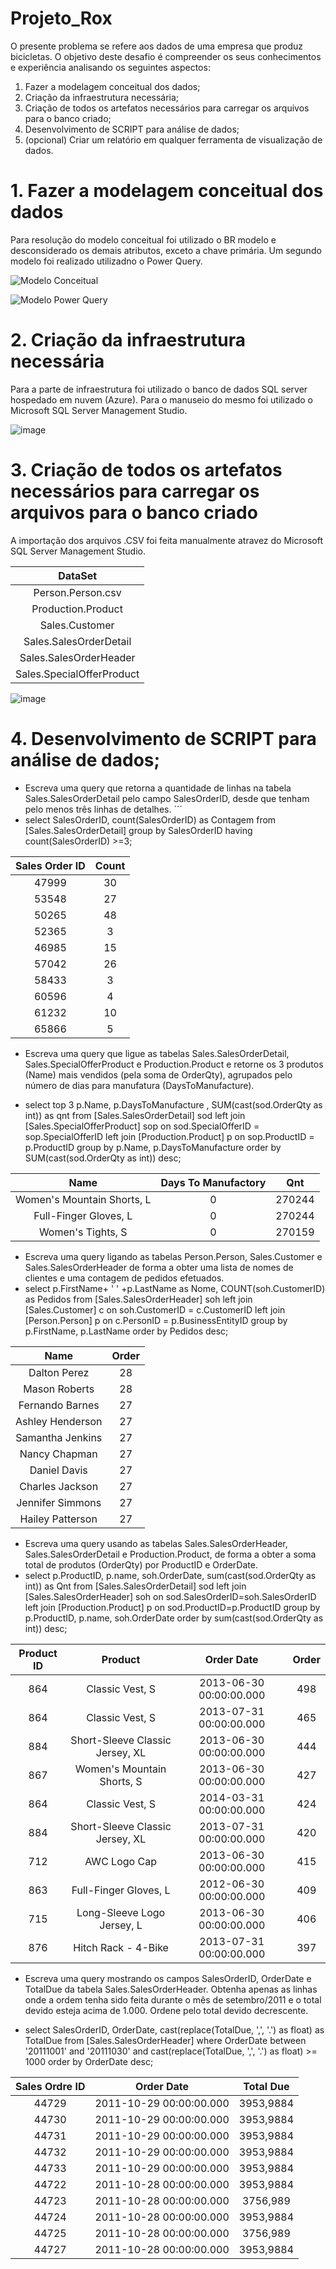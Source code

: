 # Projeto_Rox
O presente problema se refere aos dados de uma empresa que produz bicicletas. 
O objetivo deste desafio é compreender os seus conhecimentos e experiência analisando os seguintes aspectos:
1. Fazer a modelagem conceitual dos dados;
2. Criação da infraestrutura necessária;
3. Criação de todos os artefatos necessários para carregar os arquivos para o banco criado;
4. Desenvolvimento de SCRIPT para análise de dados;
5. (opcional) Criar um relatório em qualquer ferramenta de visualização de dados.

# 1. Fazer a modelagem conceitual dos dados

Para resolução do modelo conceitual foi utilizado o BR modelo e desconsiderado os demais atributos, exceto a chave primária. Um segundo modelo foi realizado utilizadno o Power Query.

![Modelo Conceitual](https://user-images.githubusercontent.com/97460254/168407159-f90697f5-b9fe-4591-9b93-f11aa1cf2778.PNG)

![Modelo Power Query](https://user-images.githubusercontent.com/97460254/168407467-52ea3a59-eb01-44d8-b641-1f89f586748a.jpeg)

# 2. Criação da infraestrutura necessária

Para a parte de infraestrutura foi utilizado o banco de dados SQL server hospedado em nuvem (Azure). Para o manuseio do mesmo foi utilizado o Microsoft SQL Server Management Studio.

![image](https://user-images.githubusercontent.com/97460254/168407847-94845d44-fad2-4e32-b9d0-d838c72b89ac.png)

# 3. Criação de todos os artefatos necessários para carregar os arquivos para o banco criado

A importação dos arquivos .CSV foi feita manualmente atravez do Microsoft SQL Server Management Studio.

| DataSet |
|:-------:|
|Person.Person.csv|
|Production.Product|
|Sales.Customer|
|Sales.SalesOrderDetail|
|Sales.SalesOrderHeader|
|Sales.SpecialOfferProduct|

![image](https://user-images.githubusercontent.com/97460254/168408124-ec9f5634-95fd-4db9-abe1-4dcc3cb84e4f.png)

# 4. Desenvolvimento de SCRIPT para análise de dados;

-	Escreva uma query que retorna a quantidade de linhas na tabela Sales.SalesOrderDetail pelo campo SalesOrderID, desde que tenham pelo menos três linhas de detalhes.
´´´ 
- select SalesOrderID, count(SalesOrderID) as Contagem from [Sales.SalesOrderDetail]
group by SalesOrderID
having count(SalesOrderID) >=3;

|Sales Order ID|Count|
|:-------:|:-------:|
|47999|	30|
|53548|	27|
|50265|	48|
|52365|	3|
|46985|	15|
|57042|	26|
|58433|	3|
|60596|	4|
|61232|	10|
|65866|	5|

- Escreva uma query que ligue as tabelas Sales.SalesOrderDetail, Sales.SpecialOfferProduct e Production.Product e retorne os 3 produtos (Name) mais vendidos (pela soma de OrderQty), agrupados pelo número de dias para manufatura (DaysToManufacture).

- select top 3 p.Name, p.DaysToManufacture , SUM(cast(sod.OrderQty as int)) as qnt from [Sales.SalesOrderDetail] sod
left join [Sales.SpecialOfferProduct] sop on sod.SpecialOfferID = sop.SpecialOfferID
left join [Production.Product] p on sop.ProductID = p.ProductID
group by p.Name, p.DaysToManufacture
order by SUM(cast(sod.OrderQty as int)) desc;

|Name|Days To Manufactory|Qnt|
|:----:|:----:|:----:|
|Women's Mountain Shorts, L| 0 |270244|
|Full-Finger Gloves, L	| 0 |	270244|
|Women's Tights, S	| 0 |	270159|

- Escreva uma query ligando as tabelas Person.Person, Sales.Customer e Sales.SalesOrderHeader de forma a obter uma lista de nomes de clientes e uma contagem de pedidos efetuados.
- select p.FirstName+ ' ' +p.LastName as Nome, COUNT(soh.CustomerID) as Pedidos from [Sales.SalesOrderHeader] soh
left join [Sales.Customer] c on soh.CustomerID = c.CustomerID
left join [Person.Person] p on c.PersonID = p.BusinessEntityID
group by p.FirstName, p.LastName
order by Pedidos desc;

|Name|Order|
|:---:|:---:|
|Dalton Perez|	28|
|Mason Roberts|	28|
|Fernando Barnes|	27|
|Ashley Henderson|	27|
|Samantha Jenkins|	27|
|Nancy Chapman|	27|
|Daniel Davis|	27|
|Charles Jackson|	27|
|Jennifer Simmons|	27|
|Hailey Patterson|	27|

- Escreva uma query usando as tabelas Sales.SalesOrderHeader, Sales.SalesOrderDetail e Production.Product, de forma a obter a soma total de produtos (OrderQty) por ProductID e OrderDate.
- select p.ProductID, p.name, soh.OrderDate, sum(cast(sod.OrderQty as int)) as Qnt from [Sales.SalesOrderDetail] sod
left join [Sales.SalesOrderHeader] soh on sod.SalesOrderID=soh.SalesOrderID
left join [Production.Product] p on sod.ProductID=p.ProductID
group by p.ProductID, p.name, soh.OrderDate
order by sum(cast(sod.OrderQty as int)) desc;

|Product ID|Product|Order Date|Order|
|:---:|:---:|:---:|:---:|
|864|	Classic Vest, S	|2013-06-30 00:00:00.000	|498|
|864|	Classic Vest, S	|2013-07-31 00:00:00.000	|465|
|884|	Short-Sleeve Classic Jersey, XL	|2013-06-30 00:00:00.000|	444|
|867|	Women's Mountain Shorts, S	|2013-06-30 00:00:00.000	|427|
|864|	Classic Vest, S	|2014-03-31 00:00:00.000	|424|
|884|	Short-Sleeve Classic Jersey, XL	|2013-07-31 00:00:00.000	|420|
|712|	AWC Logo Cap	|2013-06-30 00:00:00.000	|415|
|863|	Full-Finger Gloves, L	|2012-06-30 00:00:00.000	|409|
|715|	Long-Sleeve Logo Jersey, L	|2013-06-30 00:00:00.000	|406|
|876|	Hitch Rack - 4-Bike	|2013-07-31 00:00:00.000	|397|


- Escreva uma query mostrando os campos SalesOrderID, OrderDate e TotalDue da tabela Sales.SalesOrderHeader. Obtenha apenas as linhas onde a ordem tenha sido feita durante o mês de setembro/2011 e o total devido esteja acima de 1.000. Ordene pelo total devido decrescente.

- select SalesOrderID, OrderDate, cast(replace(TotalDue, ',', '.') as float) as TotalDue from [Sales.SalesOrderHeader]
where OrderDate between '20111001' and '20111030'
and cast(replace(TotalDue, ',', '.') as float) >= 1000
order by OrderDate desc;

|Sales Ordre ID|Order Date|Total Due|
|:---:|:---:|:---:|
|44729|	2011-10-29 00:00:00.000|	3953,9884|
|44730|	2011-10-29 00:00:00.000|	3953,9884|
|44731|	2011-10-29 00:00:00.000|	3953,9884|
|44732|	2011-10-29 00:00:00.000|	3953,9884|
|44733|	2011-10-29 00:00:00.000|	3953,9884|
|44722|	2011-10-28 00:00:00.000|	3953,9884|
|44723|	2011-10-28 00:00:00.000|	3756,989|
|44724|	2011-10-28 00:00:00.000|	3953,9884|
|44725|	2011-10-28 00:00:00.000|	3756,989|
|44727|	2011-10-28 00:00:00.000|	3953,9884|
